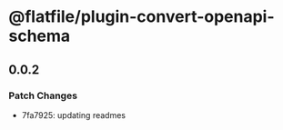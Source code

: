 # @flatfile/plugin-convert-openapi-schema

## 0.0.2

### Patch Changes

- 7fa7925: updating readmes
